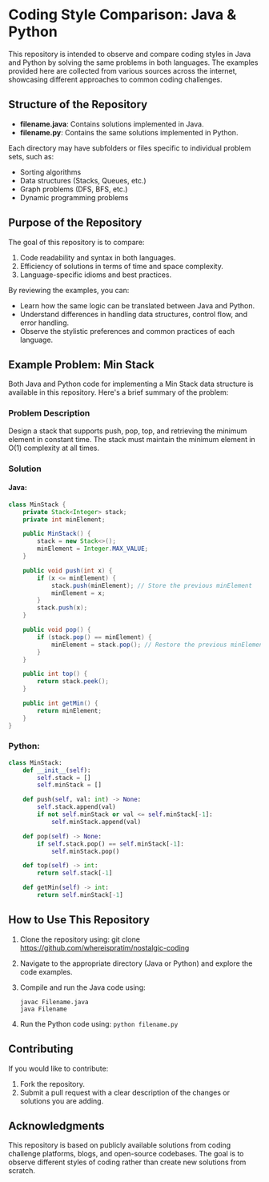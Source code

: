 # Coding Style Comparison: Java & Python

This repository is intended to observe and compare coding styles in Java and Python by solving the same problems in both languages. The examples provided here are collected from various sources across the internet, showcasing different approaches to common coding challenges.

## Structure of the Repository

- **filename.java**: Contains solutions implemented in Java.
- **filename.py**: Contains the same solutions implemented in Python.

Each directory may have subfolders or files specific to individual problem sets, such as:
- Sorting algorithms
- Data structures (Stacks, Queues, etc.)
- Graph problems (DFS, BFS, etc.)
- Dynamic programming problems

## Purpose of the Repository

The goal of this repository is to compare:

1. Code readability and syntax in both languages.
2. Efficiency of solutions in terms of time and space complexity.
3. Language-specific idioms and best practices.

By reviewing the examples, you can:
- Learn how the same logic can be translated between Java and Python.
- Understand differences in handling data structures, control flow, and error handling.
- Observe the stylistic preferences and common practices of each language.

## Example Problem: Min Stack

Both Java and Python code for implementing a Min Stack data structure is available in this repository. Here's a brief summary of the problem:

### Problem Description

Design a stack that supports push, pop, top, and retrieving the minimum element in constant time. The stack must maintain the minimum element in O(1) complexity at all times.

### Solution

#### Java:

```java
class MinStack {
    private Stack<Integer> stack;
    private int minElement;

    public MinStack() {
        stack = new Stack<>();
        minElement = Integer.MAX_VALUE;
    }

    public void push(int x) {
        if (x <= minElement) {
            stack.push(minElement); // Store the previous minElement
            minElement = x;
        }
        stack.push(x);
    }

    public void pop() {
        if (stack.pop() == minElement) {
            minElement = stack.pop(); // Restore the previous minElement
        }
    }

    public int top() {
        return stack.peek();
    }

    public int getMin() {
        return minElement;
    }
}
```
### Python:

```python
class MinStack:
    def __init__(self):
        self.stack = []
        self.minStack = []

    def push(self, val: int) -> None:
        self.stack.append(val)
        if not self.minStack or val <= self.minStack[-1]:
            self.minStack.append(val)

    def pop(self) -> None:
        if self.stack.pop() == self.minStack[-1]:
            self.minStack.pop()

    def top(self) -> int:
        return self.stack[-1]

    def getMin(self) -> int:
        return self.minStack[-1]
```

## How to Use This Repository

1. Clone the repository using:
    git clone https://github.com/whereispratim/nostalgic-coding

2. Navigate to the appropriate directory (Java or Python) and explore the code examples.

3. Compile and run the Java code using:
    ````
   javac Filename.java
   java Filename
   
4. Run the Python code using:
   ```python filename.py```


## Contributing

If you would like to contribute:

1. Fork the repository.
2. Submit a pull request with a clear description of the changes or solutions you are adding.

## Acknowledgments

This repository is based on publicly available solutions from coding challenge platforms, blogs, and open-source codebases. The goal is to observe different styles of coding rather than create new solutions from scratch.